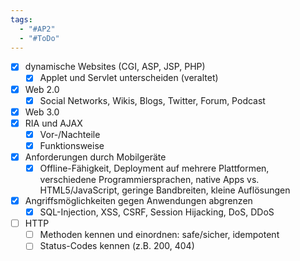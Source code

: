 ```yaml
---
tags:
  - "#AP2"
  - "#ToDo"
---
```

- [x] dynamische Websites (CGI, ASP, JSP, PHP)
    - [x] Applet und Servlet unterscheiden (veraltet)
- [x] Web 2.0
    - [x] Social Networks, Wikis, Blogs, Twitter, Forum, Podcast
- [x] Web 3.0
- [x] RIA und AJAX
    - [x] Vor-/Nachteile
    - [x] Funktionsweise
- [x] Anforderungen durch Mobilgeräte
    - [x] Offline-Fähigkeit, Deployment auf mehrere Plattformen, verschiedene Programmiersprachen, native Apps vs. HTML5/JavaScript, geringe Bandbreiten, kleine Auflösungen
- [x] Angriffsmöglichkeiten gegen Anwendungen abgrenzen
    - [x] SQL-Injection, XSS, CSRF, Session Hijacking, DoS, DDoS
- [ ] HTTP
    - [ ] Methoden kennen und einordnen: safe/sicher, idempotent
    - [ ] Status-Codes kennen (z.B. 200, 404)